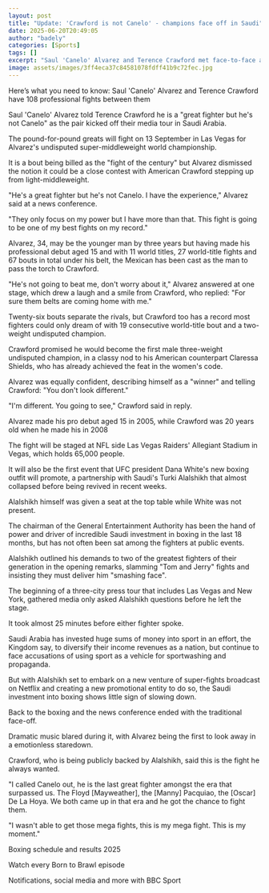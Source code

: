 ```yaml
---
layout: post
title: "Update: 'Crawford is not Canelo' - champions face off in Saudi"
date: 2025-06-20T20:49:05
author: "badely"
categories: [Sports]
tags: []
excerpt: "Saul 'Canelo' Alvarez and Terence Crawford met face-to-face at a news conference, kicking off a three-city media tour."
image: assets/images/3ff4eca37c84581078fdff41b9c72fec.jpg
---
```


Here’s what you need to know: Saul 'Canelo' Alvarez and Terence Crawford have 108 professional fights between them

Saul 'Canelo' Alvarez told Terence Crawford he is a "great fighter but he's not Canelo" as the pair kicked off their media tour in Saudi Arabia.

The pound-for-pound greats will fight on 13 September in Las Vegas for Alvarez's undisputed super-middleweight world championship.

It is a bout being billed as the "fight of the century" but Alvarez dismissed the notion it could be a close contest with American Crawford stepping up from light-middleweight.

"He's a great fighter but he's not Canelo. I have the experience," Alvarez said at a news conference.

"They only focus on my power but I have more than that. This fight is going to be one of my best fights on my record."

Alvarez, 34, may be the younger man by three years but having made his professional debut aged 15 and with 11 world titles, 27 world-title fights and 67 bouts in total under his belt, the Mexican has been cast as the man to pass the torch to Crawford.

"He's not going to beat me, don't worry about it," Alvarez answered at one stage, which drew a laugh and a smile from Crawford, who replied: "For sure them belts are coming home with me."

Twenty-six bouts separate the rivals, but Crawford too has a record most fighters could only dream of with 19 consecutive world-title bout and a two-weight undisputed champion.

Crawford promised he would become the first male three-weight undisputed champion, in a classy nod to his American counterpart Claressa Shields, who has already achieved the feat in the women's code.

Alvarez was equally confident, describing himself as a "winner" and telling Crawford: "You don't look different."

"I'm different. You going to see," Crawford said in reply.

Alvarez made his pro debut aged 15 in 2005, while Crawford was 20 years old when he made his in 2008

The fight will be staged at NFL side Las Vegas Raiders' Allegiant Stadium in Vegas, which holds 65,000 people.

It will also be the first event that UFC president Dana White's new boxing outfit will promote, a partnership with Saudi's Turki Alalshikh that almost collapsed before being revived in recent weeks.

Alalshikh himself was given a seat at the top table while White was not present.

The chairman of the General Entertainment Authority has been the hand of power and driver of incredible Saudi investment in boxing in the last 18 months, but has not often been sat among the fighters at public events.

Alalshikh outlined his demands to two of the greatest fighters of their generation in the opening remarks, slamming "Tom and Jerry" fights and insisting they must deliver him "smashing face".

The beginning of a three-city press tour that includes Las Vegas and New York, gathered media only asked Alalshikh questions before he left the stage. 

It took almost 25 minutes before either fighter spoke.

Saudi Arabia has invested huge sums of money into sport in an effort, the Kingdom say, to diversify their income revenues as a nation, but continue to face accusations of using sport as a vehicle for sportwashing and propaganda.

But with Alalshikh set to embark on a new venture of super-fights broadcast on Netflix and creating a new promotional entity to do so, the Saudi investment into boxing shows little sign of slowing down.

Back to the boxing and the news conference ended with the traditional face-off.

Dramatic music blared during it, with Alvarez being the first to look away in a emotionless staredown.

Crawford, who is being publicly backed by Alalshikh, said this is the fight he always wanted.

"I called Canelo out, he is the last great fighter amongst the era that surpassed us. The Floyd [Mayweather], the [Manny] Pacquiao, the [Oscar] De La Hoya. We both came up in that era and he got the chance to fight them.

"I wasn't able to get those mega fights, this is my mega fight. This is my moment."

Boxing schedule and results 2025

Watch every Born to Brawl episode

Notifications, social media and more with BBC Sport

